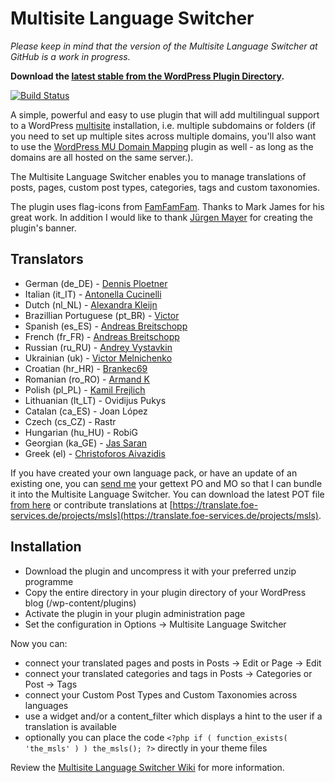 # Multisite Language Switcher

_Please keep in mind that the version of the Multisite Language Switcher at GitHub is a work in progress._

**Download the [latest stable from the WordPress Plugin Directory](http://downloads.wordpress.org/plugin/multisite-language-switcher.zip).**
 
[![Build Status](https://api.travis-ci.org/lloc/Multisite-Language-Switcher.png)](https://api.travis-ci.org/lloc/Multisite-Language-Switcher)

A simple, powerful and easy to use plugin that will add 
multilingual support to a WordPress 
[multisite](http://codex.wordpress.org/Create_A_Network) 
installation, i.e. multiple subdomains or folders (if you need to 
set up multiple sites across multiple domains, you'll also want to 
use the
[WordPress MU Domain Mapping](http://wordpress.org/extend/plugins/wordpress-mu-domain-mapping/)
plugin as well - as long as the domains are all hosted on the 
same server.).

The Multisite Language Switcher enables you to manage translations of 
posts, pages, custom post types, categories, tags and custom taxonomies.

The plugin uses flag-icons from [FamFamFam](http://famfamfam.com). 
Thanks to Mark James for his great work. In addition I would like to 
thank [Jürgen Mayer](http://designetage.com/) for creating the plugin's 
banner.

## Translators

*  German (de_DE) - [Dennis Ploetner](http://www.urlaub-und-reisen.net) 
*  Italian (it_IT) - [Antonella Cucinelli](http://www.freely.de)
*  Dutch (nl_NL) - [Alexandra Kleijn](http://www.buurtaal.de/) 
*  Brazillian Portuguese (pt_BR) - [Victor](http://www.coolweb.com.br/)
*  Spanish (es_ES) - [Andreas Breitschopp](http://www.ab-weblog.com/en/) 
*  French (fr_FR) - [Andreas Breitschopp](http://www.ab-tools.com/en/)
*  Russian (ru_RU) - [Andrey Vystavkin](http://j4vk.com/)
*  Ukrainian (uk) - [Victor Melnichenko](http://worm.org.ua/)
*  Croatian (hr_HR) - [Brankec69](https://github.com/Brankec69)
*  Romanian (ro_RO) - [Armand K](http://caveatlector.eu/)
*  Polish (pl_PL) - [Kamil Frejlich](http://www.mojito-networks.com/)
*  Lithuanian (lt_LT) - Ovidijus Pukys
*  Catalan (ca_ES) - Joan López
*  Czech (cs_CZ) - Rastr
*  Hungarian (hu_HU) - RobiG
*  Georgian (ka_GE) - [Jas Saran](http://www.gwebpro.com)
*  Greek (el) - [Christoforos Aivazidis](www.aivazidis.org)

If you have created your own language pack, or have an update of an 
existing one, you can [send me](mailto:re@lloc.de) your gettext PO 
and MO so that I can bundle it into the Multisite Language Switcher. 
You can download the latest POT file
[from here](http://plugins.svn.wordpress.org/multisite-language-switcher/trunk/languages/default.pot)
or contribute translations at 
[https://translate.foe-services.de/projects/msls](https://translate.foe-services.de/projects/msls).

## Installation

*  Download the plugin and uncompress it with your preferred unzip programme
*  Copy the entire directory in your plugin directory of your WordPress blog (/wp-content/plugins)
*  Activate the plugin in your plugin administration page
*  Set the configuration in Options -> Multisite Language Switcher

Now you can: 

*  connect your translated pages and posts in Posts -> Edit or Page -> Edit
*  connect your translated categories and tags in Posts -> Categories or Post -> Tags
*  connect your Custom Post Types and Custom Taxonomies across languages
*  use a widget and/or a content_filter which displays a hint to the user if a translation is available
*  optionally you can place the code `<?php if ( function_exists( 'the_msls' ) ) the_msls(); ?>` directly in your theme files

Review the
[Multisite Language Switcher Wiki](https://github.com/lloc/Multisite-Language-Switcher/wiki)
for more information.
